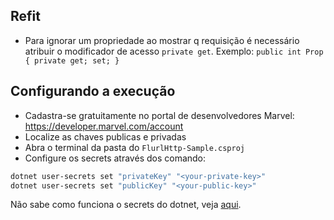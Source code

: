 ## Refit

- Para ignorar um propriedade ao mostrar q requisição é necessário atribuir o modificador de acesso `private get`. Exemplo: `public int Prop { private get; set; }`

## Configurando a execução

- Cadastra-se gratuitamente no portal de desenvolvedores Marvel: <https://developer.marvel.com/account>
- Localize as chaves publicas e privadas
- Abra o terminal da pasta do `FlurlHttp-Sample.csproj`
- Configure os secrets através dos comando:

```bash
dotnet user-secrets set "privateKey" "<your-private-key>"
dotnet user-secrets set "publicKey" "<your-public-key>"
```

Não sabe como funciona o secrets do dotnet, veja [aqui](https://docs.microsoft.com/pt-br/aspnet/core/security/app-secrets?view=aspnetcore-5.0&tabs=windows#enable-secret-storage).
